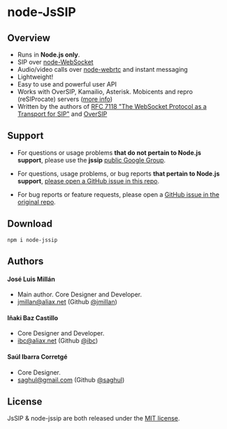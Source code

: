 # node-JsSIP
## Overview

* Runs in **Node.js only**.
* SIP over [node-WebSocket](https://github.com/theturtle32/WebSocket-Node)
* Audio/video calls over [node-webrtc](https://github.com/node-webrtc/node-webrtc) and instant messaging
* Lightweight!
* Easy to use and powerful user API
* Works with OverSIP, Kamailio, Asterisk. Mobicents and repro (reSIProcate) servers ([more info](https://jssip.net/documentation/misc/interoperability))
* Written by the authors of [RFC 7118 "The WebSocket Protocol as a Transport for SIP"](https://tools.ietf.org/html/rfc7118) and [OverSIP](http://oversip.net)

## Support

* For questions or usage problems **that do not pertain to Node.js support**, please use the **jssip** [public Google Group](https://groups.google.com/forum/#!forum/jssip).

* For questions, usage problems, or bug reports **that pertain to Node.js support**, [please open a GitHub issue in this repo](https://github.com/hieyou1/JsSIP/issues).

* For bug reports or feature requests, please open a [GitHub issue in the original repo](https://github.com/versatica/JsSIP/issues).

## Download

`npm i node-jssip`

## Authors

#### José Luis Millán

* Main author. Core Designer and Developer.
* <jmillan@aliax.net> (Github [@jmillan](https://github.com/jmillan))

#### Iñaki Baz Castillo

* Core Designer and Developer.
* <ibc@aliax.net> (Github [@ibc](https://github.com/ibc))

#### Saúl Ibarra Corretgé

* Core Designer.
* <saghul@gmail.com> (Github [@saghul](https://github.com/saghul))


## License

JsSIP & node-jssip are both released under the [MIT license](https://jssip.net/license).
